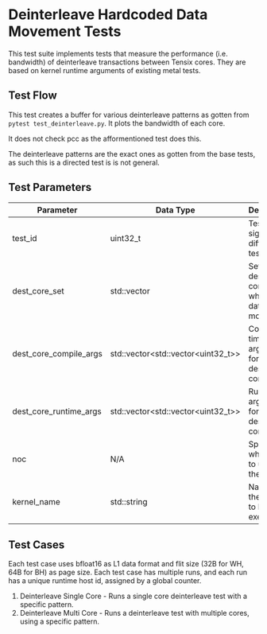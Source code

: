 # Deinterleave Hardcoded Data Movement Tests

This test suite implements tests that measure the performance (i.e. bandwidth) of deinterleave transactions between Tensix cores.
They are based on kernel runtime arguments of existing metal tests.

## Test Flow

This test creates a buffer for various deinterleave patterns as gotten from `pytest test_deinterleave.py`. It plots the bandwidth of each core.

It does not check pcc as the afformentioned test does this.

The deinterleave patterns are the exact ones as gotten from the base tests, as such this is a directed test is is not general.

## Test Parameters
| Parameter                 | Data Type                          | Description |
| ------------------------- | ---------------------              | ----------- |
| test_id                   | uint32_t                           | Test id for signifying different test cases. |
| dest_core_set             | std::vector<CoreRangeSet>          | Set of destination cores to which the data will be moved. |
| dest_core_compile_args    | std::vector<std::vector<uint32_t>> | Compile-time arguments for the destination core. |
| dest_core_runtime_args    | std::vector<std::vector<uint32_t>> | Runtime arguments for the destination core. |
| noc                       | N/A                                | Specify which NOC to use for the test |
| kernel_name               | std::string                        | Name of the kernel to be executed. |

## Test Cases
Each test case uses bfloat16 as L1 data format and flit size (32B for WH, 64B for BH) as page size.
Each test case has multiple runs, and each run has a unique runtime host id, assigned by a global counter.

1. Deinterleave Single Core - Runs a single core deinterleave test with a specific pattern.
2. Deinterleave Multi Core - Runs a deinterleave test with multiple cores, using a specific pattern.
